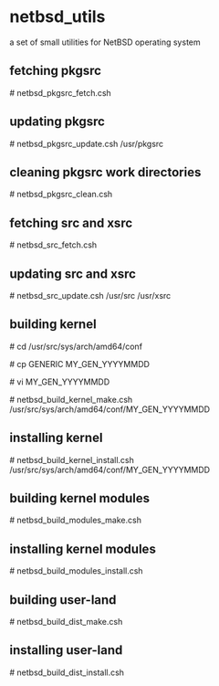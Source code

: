 # netbsd_utils

a set of small utilities for NetBSD operating system

## fetching pkgsrc

  \# netbsd_pkgsrc_fetch.csh

## updating pkgsrc

  \# netbsd_pkgsrc_update.csh /usr/pkgsrc

## cleaning pkgsrc work directories

  \# netbsd_pkgsrc_clean.csh

## fetching src and xsrc

  \# netbsd_src_fetch.csh

## updating src and xsrc

  \# netbsd_src_update.csh /usr/src /usr/xsrc

## building kernel

  \# cd /usr/src/sys/arch/amd64/conf

  \# cp GENERIC MY_GEN_YYYYMMDD

  \# vi MY_GEN_YYYYMMDD

  \# netbsd_build_kernel_make.csh /usr/src/sys/arch/amd64/conf/MY_GEN_YYYYMMDD

## installing kernel

  \# netbsd_build_kernel_install.csh /usr/src/sys/arch/amd64/conf/MY_GEN_YYYYMMDD

## building kernel modules

  \# netbsd_build_modules_make.csh

## installing kernel modules

  \# netbsd_build_modules_install.csh

## building user-land

  \# netbsd_build_dist_make.csh

## installing user-land

  \# netbsd_build_dist_install.csh
